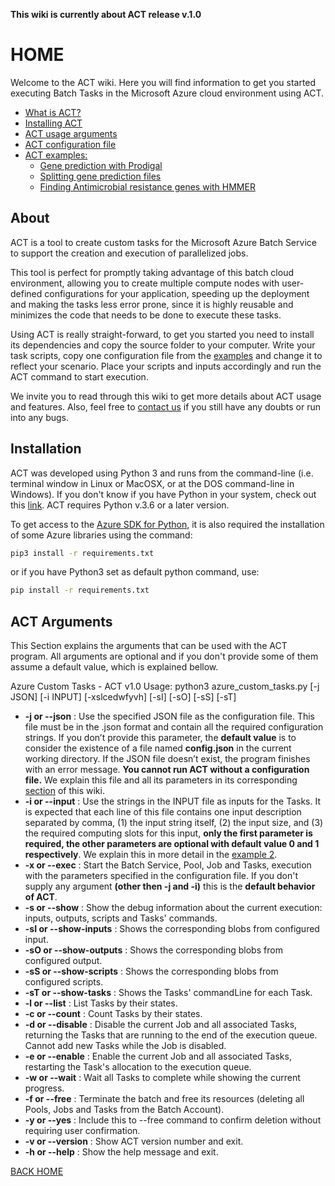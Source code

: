 **This wiki is currently about ACT release v.1.0**

# HOME

Welcome to the ACT wiki. Here you will find information to get you started executing Batch Tasks in the Microsoft Azure cloud environment using ACT.

* [What is ACT?](#about)
* [Installing ACT](#installation)
* [ACT usage arguments](#act_arguments)
* [ACT configuration file](configuration.md)
* [ACT examples:](examples.md)
  * [Gene prediction with Prodigal](examples.md#1-prodigal)
  * [Splitting gene prediction files](examples.md#2-split_files)
  * [Finding Antimicrobial resistance genes with HMMER](examples.md#3-hmmer)


## About

ACT is a tool to create custom tasks for the Microsoft Azure Batch Service to support the creation and execution of parallelized jobs.

This tool is perfect for promptly taking advantage of this batch cloud environment, allowing you to create multiple compute nodes with user-defined configurations for your application, speeding up the deployment and making the tasks less error prone, since it is highly reusable and minimizes the code that needs to be done to execute these tasks.

Using ACT is really straight-forward, to get you started you need to install its dependencies and copy the source folder to your computer. Write your task scripts, copy one configuration file from the [examples](examples.md) and change it to reflect your scenario. Place your scripts and inputs accordingly and run the ACT command to start execution.

We invite you to read through this wiki to get more details about ACT usage and features. Also, feel free to [contact us](mailto:pablo.alessandro@gmail.com) if you still have any doubts or run into any bugs.


## Installation

ACT was developed using Python 3 and runs from the command-line (i.e. terminal window in Linux or MacOSX, or at the DOS command-line in Windows). If you don't know if you have Python in your system, check out this [link](https://realpython.com/installing-python/). ACT requires Python v.3.6 or a later version.

To get access to the [Azure SDK for Python](https://github.com/Azure/azure-sdk-for-python), it is also required the installation of some Azure libraries using the command:

```bash
pip3 install -r requirements.txt
```

or if you have Python3 set as default python command, use:

```bash
pip install -r requirements.txt
```


## ACT Arguments

This Section explains the arguments that can be used with the ACT program. All arguments are optional and if you don't provide some of them assume a default value, which is explained bellow.

Azure Custom Tasks - ACT v1.0
Usage: python3 azure_custom_tasks.py [-j JSON] [-i INPUT] [-xslcedwfyvh] [-sI] [-sO] [-sS] [-sT]


- **-j or --json** : Use the specified JSON file as the configuration file. This file must be in the .json format and contain all the required configuration strings. If you don’t provide this parameter, the **default value** is to consider the existence of a file named **config.json** in the current working directory. If the JSON file doesn’t exist, the program finishes with an error message. **You cannot run ACT without a configuration file.** We explain this file and all its parameters in its corresponding [section](configuration.md) of this wiki.
- **-i or --input** : Use the strings in the INPUT file as inputs for the Tasks. It is expected that each line of this file contains one input description separated by comma, (1) the input string itself, (2) the input size, and (3) the required computing slots for this input, **only the first parameter is required, the other parameters are optional with default value 0 and 1 respectively**. We explain this in more detail in the [example 2](examples.md#2-splitting-files).
- **-x or --exec** : Start the Batch Service, Pool, Job and Tasks, execution with the parameters specified in the configuration file. If you don't supply any argument **(other then -j and -i)** this is the **default behavior of ACT**.
- **-s or --show** : Show the debug information about the current execution: inputs, outputs, scripts and Tasks' commands.
- **-sI or --show-inputs** : Shows the corresponding blobs from configured input.
- **-sO or --show-outputs** : Shows the corresponding blobs from configured output.
- **-sS or --show-scripts** : Shows the corresponding blobs from configured scripts.
- **-sT or --show-tasks** : Shows the Tasks' commandLine for each Task.
- **-l or --list** : List Tasks by their states.
- **-c or --count** : Count Tasks by their states.
- **-d or --disable** : Disable the current Job and all associated Tasks, returning the Tasks that are running to the end of the execution queue. Cannot add new Tasks while the Job is disabled.
- **-e or --enable** : Enable the current Job and all associated Tasks, restarting the Task's allocation to the execution queue.
- **-w or --wait** : Wait all Tasks to complete while showing the current progress.
- **-f or --free** : Terminate the batch and free its resources (deleting all Pools, Jobs and Tasks from the Batch Account).
- **-y or --yes** : Include this to --free command to confirm deletion without requiring user confirmation.
- **-v or --version** : Show ACT version number and exit.
- **-h or --help** : Show the help message and exit.


[BACK HOME](#home)
